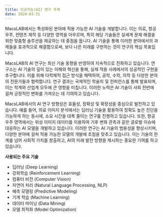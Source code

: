 ```yaml
---
title: 인공지능(AI) 연구 주제
date: 2024-03-31
---
```


MacsLAB에서는 특성화된 분야에 적용 가능한 AI 기술을 개발합니다. 이는 의료, 항공우주, 컨텐츠 제작 등 다양한 영역을 아우르며, 특히 해당 기술들은 실세계 문제 해결을 위한 맞춤형 솔루션을 제공하는 데 중점을 둡니다. AI 기술을 통해 이러한 분야에서의 과제들을 효과적으로 해결함으로써, 보다 나은 미래를 구현하는 것이 연구의 핵심 목표입니다.

<!--more-->

MacsLAB의 AI 연구는 최신 기술 동향을 반영하여 지속적으로 진화하고 있습니다. 연구소는 AI 기술의 깊이 있는 이해와 혁신을 통해, 실제 적용 사례에서의 성공적인 구현을 추구합니다. 이를 위해 다학제적 접근 방식을 채택하여, 공학, 수학, 의학 등 다양한 분야의 전문가들과 협력합니다. 연구 결과는 국제적인 학술지 및 컨퍼런스를 통해 발표되며, 이는 학계와 산업계 모두에 큰 영향을 미칩니다. 이러한 노력은 AI 기술이 사회 전반에 걸쳐 긍정적인 변화를 가져오는 데 기여하고 있습니다.

MacsLAB에서의 AI 연구 방향성은 효율성, 정확성 및 확장성을 중심으로 발전하고 있습니다. 예를 들어, 의료 이미지 분석에서는 딥러닝 기술을 활용하여 정확도 높은 진단을 가능하게 하는 동시에, 소요 시간을 대폭 줄이는 연구를 진행하고 있습니다. 또한, 항공우주 영역에서는 위성 이미지 데이터를 이용하여 기후 변화 관측과 같은 글로벌 이슈에 대응하는 AI 모델을 개발하고 있습니다. 이러한 연구는 AI 기술의 범용성을 향상시키며, 다양한 분야에 걸쳐 적용 가능한 모델의 개발에 초점을 맞추고 있습니다. 이는 기술의 한계를 넘어 사회적 가치를 창출하고, AI의 미래 발전 방향을 제시하는 중요한 기여를 하고 있습니다.

__사용되는 주요 기술__

- 딥러닝 (Deep Learning)
- 강화학습 (Reinforcement Learning)
- 컴퓨터 비전 (Computer Vision)
- 자연어 처리 (Natural Language Processing, NLP)
- 예측 모델링 (Predictive Modeling)
- 기계 학습 (Machine Learning)
- 데이터 마이닝 (Data Mining)
- 모델 최적화 (Model Optimization)